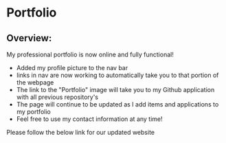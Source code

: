 # Portfolio
## Overview:

My professional portfolio is now online and fully functional!
  - Added my profile picture to the nav bar
  - links in nav are now working to automatically take you to that portion of the webpage
  - The link to the "Portfolio" image will take you to my Github application with all previous repository's
  - The page will continue to be updated as I add items and applications to my portfolio
  - Feel free to use my contact information at any time!

Please follow the below link for our updated website



